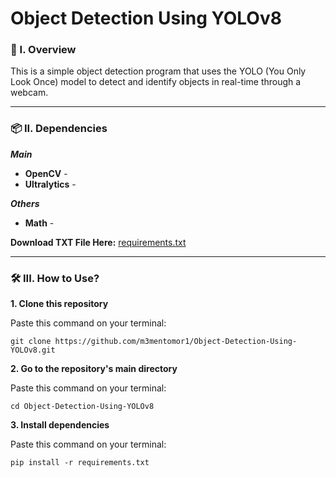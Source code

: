 # Object Detection Using YOLOv8

### 🧐 I. Overview
This is a simple object detection program that uses the YOLO (You Only Look Once) model to detect and identify objects in real-time through a webcam.

----------------------

### 📦 II. Dependencies

***Main***
- **OpenCV** -
- **Ultralytics** -

***Others***
- **Math** -

**Download TXT File Here:** [requirements.txt](https://github.com/m3mentomor1/Object-Detection-Using-YOLOv8/blob/main/requirements.txt)

----------------------

### 🛠️ III. How to Use? 

**1. Clone this repository**

   Paste this command on your terminal: 
   ```
   git clone https://github.com/m3mentomor1/Object-Detection-Using-YOLOv8.git
   ```

**2. Go to the repository's main directory**
   
   Paste this command on your terminal:
   ```
   cd Object-Detection-Using-YOLOv8
   ```

**3. Install dependencies**

   Paste this command on your terminal:
   ```
   pip install -r requirements.txt
   ```
